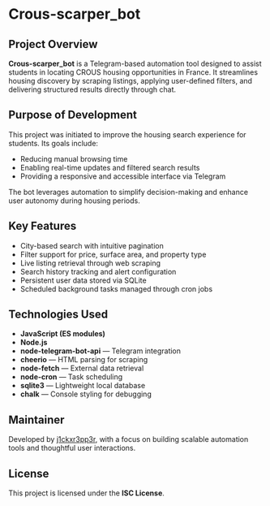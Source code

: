 # Crous-scarper_bot

## Project Overview

**Crous-scarper_bot** is a Telegram-based automation tool designed to assist students in locating CROUS housing opportunities in France. It streamlines housing discovery by scraping listings, applying user-defined filters, and delivering structured results directly through chat.

## Purpose of Development

This project was initiated to improve the housing search experience for students. Its goals include:

- Reducing manual browsing time  
- Enabling real-time updates and filtered search results  
- Providing a responsive and accessible interface via Telegram  

The bot leverages automation to simplify decision-making and enhance user autonomy during housing periods.

## Key Features

- City-based search with intuitive pagination  
- Filter support for price, surface area, and property type  
- Live listing retrieval through web scraping  
- Search history tracking and alert configuration  
- Persistent user data stored via SQLite  
- Scheduled background tasks managed through cron jobs  

## Technologies Used

- **JavaScript (ES modules)**  
- **Node.js**  
- **node-telegram-bot-api** — Telegram integration  
- **cheerio** — HTML parsing for scraping  
- **node-fetch** — External data retrieval  
- **node-cron** — Task scheduling  
- **sqlite3** — Lightweight local database  
- **chalk** — Console styling for debugging

## Maintainer

Developed by [j1ckxr3pp3r](https://github.com/j1ckxr3pp3r), with a focus on building scalable automation tools and thoughtful user interactions.

## License

This project is licensed under the **ISC License**.


